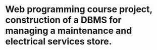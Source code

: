 # Web programming course project, construction of a DBMS for managing a maintenance and electrical services store.

